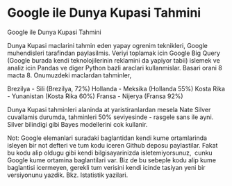 # Google ile Dunya Kupasi Tahmini


Google ile Dunya Kupasi Tahmini




Dunya Kupasi maclarini tahmin eden yapay ogrenim teknikleri, Google muhendisleri tarafindan paylasilmis. Veriyi toplamak icin Google Big Query (Google burada kendi teknolojilerinin reklamini da yapiyor tabii) islemek ve analiz icin Pandas ve diger Python bazli araclari kullanmislar. Basari orani 8 macta 8. Onumuzdeki maclardan tahminler,

Brezilya - Sili (Brezilya, 72%)
Hollanda - Meksika (Hollanda 55%)
Kosta Rika - Yunanistan (Kosta Rika 60%)
Fransa - Nijerya (Fransa 92%)

Dunya Kupasi tahminleri alaninda at yaristiranlardan mesela Nate Silver cuvallamis durumda, tahminleri 50% seviyesinde - rasgele sans ile ayni. Silver bilindigi gibi Bayes modellerini cok kullanir.

Not: Google elemanlari suradaki baglantidan kendi kume ortamlarinda isleyen bir not defteri ve tum kodu iceren Github deposu paylastilar. Fakat bu kodu alip oldugu gibi kendi bilgisayarinizda isletemiyorsunuz,  cunku Google kume ortamina baglantilari var. Biz de bu sebeple kodu alip kume baglantisi icermeyen, gerekli tum verisini kendi icinde tasiyan yeni bir versiyonunu yazdik. Bkz. Istatistik yazilari.







